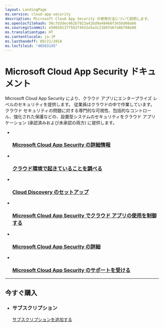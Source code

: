 ```yaml
---
layout: LandingPage
ms.service: cloud-app-security
description: Microsoft Cloud App Security の使用方法について説明します。
ms.openlocfilehash: 56cfd3dec462b7923a42bd9a48466f3e5bd60a66
ms.sourcegitcommit: e500101377562f4432a5a3c21b97e67a8b788e88
ms.translationtype: HT
ms.contentlocale: ja-JP
ms.lasthandoff: 09/21/2018
ms.locfileid: "46563145"
---
```

# <a name="microsoft-cloud-app-security-documentation"></a>Microsoft Cloud App Security ドキュメント

Microsoft Cloud App Security により、クラウド アプリにエンタープライズ レベルのセキュリティを提供します。
従業員はクラウドの中で作業しています。 クラウド セキュリティの問題に対する専門的な可視性、包括的なコントロール、強化された保護などの、設置型システムのセキュリティをクラウド アプリケーション (承認済みおよび未承認の両方) に提供します。

<ul class="panelContent cardsFTitle">
    <li>
        <a href="/cloud-app-security/what-is-cloud-app-security">
        <div class="cardSize">
            <div class="cardPadding">
                <div class="card">
                    <div class="cardImageOuter">
                        <div class="cardImage">
                            <img src="/media/common/i_whats-new.svg" alt="" />
                        </div>
                    </div>
                    <div class="cardText">
                        <h3>Microsoft Cloud App Security の詳細情報</h3>
                    </div>
                </div>
            </div>
        </div>
        </a>
    </li>
    <li>
        <a href="/cloud-app-security/investigate">
        <div class="cardSize">
            <div class="cardPadding">
                <div class="card">
                    <div class="cardImageOuter">
                        <div class="cardImage">
                            <img src="/media/common/i_investigate.svg" alt="" />
                        </div>
                    </div>
                    <div class="cardText">
                        <h3>クラウド環境で起きていることを調べる</h3>
                    </div>
                </div>
            </div>
        </div>
        </a>
    </li>
    <li>
        <a href="/cloud-app-security/set-up-cloud-discovery"> 
        <div class="cardSize">
            <div class="cardPadding">
                <div class="card">
                    <div class="cardImageOuter">
                        <div class="cardImage">
                            <img src="/media/common/i_setup.svg" alt="" />
                        </div>
                    </div>
                    <div class="cardText">
                        <h3>Cloud Discovery のセットアップ</h3>
                    </div>
                </div>
            </div>
        </div>
        </a>
    </li>
    <li>
        <a href="/cloud-app-security/control"> 
        <div class="cardSize">
            <div class="cardPadding">
                <div class="card">
                    <div class="cardImageOuter">
                        <div class="cardImage">
                            <img src="/media/common/i_cloud-security.svg" alt="" />
                        </div>
                    </div>
                    <div class="cardText">
                        <h3>Microsoft Cloud App Security でクラウド アプリの使用を制御する</h3>
                    </div>
                </div>
            </div>
        </div>
        </a>
    </li>
    <li>
        <a href="https://www.microsoft.com/en-us/cloud-platform/cloud-app-security"> 
        <div class="cardSize">
            <div class="cardPadding">
                <div class="card">
                    <div class="cardImageOuter">
                        <div class="cardImage">
                            <img src="/media/common/i_learn-about.svg" alt="" />
                        </div>
                    </div>
                    <div class="cardText">
                        <h3>Microsoft Cloud App Security の詳細</h3>
                    </div>
                </div>
            </div>
        </div>
        </a>
    </li>
    <li>
        <a href="https://support.microsoft.com/en-us/assistedsupportproducts"> 
        <div class="cardSize">
            <div class="cardPadding">
                <div class="card">
                    <div class="cardImageOuter">
                        <div class="cardImage">
                            <img src="/media/common/i_support.svg" alt="" />
                        </div>
                    </div>
                    <div class="cardText">
                        <h3>Microsoft Cloud App Security のサポートを受ける</h3>
                    </div>
                </div>
            </div>
        </div>
        </a>
    </li>
</ul>

---

<h2>今すぐ購入</h2>
<ul class="panelContent cardsW">
    <li>
        <div class="cardSize">
            <div class="cardPadding">
                <div class="card">
                    <div class="cardText">
                        <h3>サブスクリプション</h3>
                        <p><a href="https://portal.office.com/Signup/Signup.aspx?OfferId=831aa0aa-1408-4d03-8799-e6e09273f5b2&ali=1#0">サブスクリプションを追加する</a></p>
                    </div>
                </div>
            </div>
        </div>
    </li><br/></ul>
